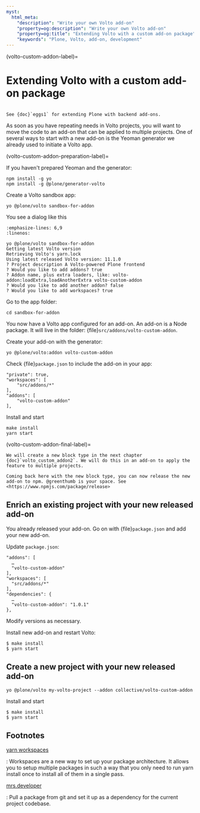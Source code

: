 ```yaml
---
myst:
  html_meta:
    "description": "Write your own Volto add-on"
    "property=og:description": "Write your own Volto add-on"
    "property=og:title": "Extending Volto with a custom add-on package"
    "keywords": "Plone, Volto, add-on, development"
---
```


(volto-custom-addon-label)=

# Extending Volto with a custom add-on package

````{sidebar} Plone Frontend Chapter

See {doc}`eggs1` for extending Plone with backend add-ons.
````

As soon as you have repeating needs in Volto projects, you will want to move the code to an add-on that can be applied to multiple projects. One of several ways to start with a new add-on is the Yeoman generator we already used to initiate a Volto app.

(volto-custom-addon-preparation-label)=

If you haven't prepared Yeoman and the generator:

```shell
npm install -g yo
npm install -g @plone/generator-volto
```

Create a Volto sandbox app:

```shell
yo @plone/volto sandbox-for-addon
```

You see a dialog like this

```{code-block} console
:emphasize-lines: 6,9
:linenos:

yo @plone/volto sandbox-for-addon
Getting latest Volto version
Retrieving Volto's yarn.lock
Using latest released Volto version: 11.1.0
? Project description A Volto-powered Plone frontend
? Would you like to add addons? true
? Addon name, plus extra loaders, like: volto-addon:loadExtra,loadAnotherExtra volto-custom-addon
? Would you like to add another addon? false
? Would you like to add workspaces? true
```

Go to the app folder:

```shell
cd sandbox-for-addon
```

You now have a Volto app configured for an add-on.
An add-on is a Node package.
It will live in the folder: {file}`src/addons/volto-custom-addon`.

Create your add-on with the generator:

```shell
yo @plone/volto:addon volto-custom-addon
```

Check {file}`package.json` to include the add-on in your app:

```shell
"private": true,
"workspaces": [
    "src/addons/*"
],
"addons": [
    "volto-custom-addon"
],
```

Install and start

```shell
make install
yarn start
```

(volto-custom-addon-final-label)=

```{note} Step to the next chapter and come back here for a release.
We will create a new block type in the next chapter {doc}`volto_custom_addon2`. We will do this in an add-on to apply the feature to multiple projects.
```

```{note}
Coming back here with the new block type, you can now release the new add-on to npm. @greenthumb is your space. See <https://www.npmjs.com/package/release>
```

## Enrich an existing project with your new released add-on

You already released your add-on. Go on with {file}`package.json` and add your new add-on.

Update `package.json`:

```shell
"addons": [
  …
  "volto-custom-addon"
],
"workspaces": [
  "src/addons/*"
],
"dependencies": {
  …
  "volto-custom-addon": "1.0.1"
},
```

Modify versions as necessary.

Install new add-on and restart Volto:

```shell
$ make install
$ yarn start
```

## Create a new project with your new released add-on

```shell
yo @plone/volto my-volto-project --addon collective/volto-custom-addon
```

Install and start

```shell
$ make install
$ yarn start
```

## Footnotes

[yarn workspaces](https://classic.yarnpkg.com/en/docs/workspaces/)

: Workspaces are a new way to set up your package architecture. It allows you to setup multiple packages in such a way that you only need to run yarn install once to install all of them in a single pass.

[mrs.developer](https://www.npmjs.com/package/mrs-developer)

: Pull a package from git and set it up as a dependency for the current project codebase.
